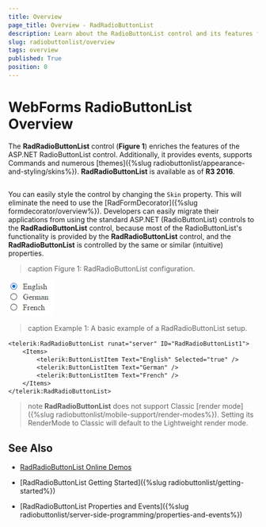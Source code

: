 ```yaml
---
title: Overview
page_title: Overview - RadRadioButtonList
description: Learn about the RadioButtonList control and its features for presenting a list of selectable radio buttons.
slug: radiobuttonlist/overview
tags: overview
published: True
position: 0
---
```


# WebForms RadioButtonList Overview

The **RadRadioButtonList** control (**Figure 1**) enriches the features of the ASP.NET RadioButtonList control. Additionally, it provides events, supports Commands and numerous [themes]({%slug radiobuttonlist/appearance-and-styling/skins%}). **RadRadioButtonList** is available as of **R3 2016**.

##

You can easily style the control by changing the `Skin` property. This will eliminate the need to use the [RadFormDecorator]({%slug formdecorator/overview%}). Developers can easily migrate their applications from using the standard ASP.NET (RadioButtonList) controls to the **RadRadioButtonList** control, because most of the RadioButtonList's functionality is provided by the **RadRadioButtonList** control, and the **RadRadioButtonList** is controlled by the same or similar (intuitive) properties.


>caption Figure 1: RadRadioButtonList configuration.

![](images/radiobuttonlist-overview.png)

>caption Example 1: A basic example of a RadRadioButtonList setup.

````ASP.NET
<telerik:RadRadioButtonList runat="server" ID="RadRadioButtonList1">
    <Items>
        <telerik:ButtonListItem Text="English" Selected="true" />
        <telerik:ButtonListItem Text="German" />
        <telerik:ButtonListItem Text="French" />
    </Items>
</telerik:RadRadioButtonList>
````

>note **RadRadioButtonList** does not support Classic [render mode]({%slug radiobuttonlist/mobile-support/render-modes%}). Setting its RenderMode to Classic will default to the Lightweight render mode.

## See Also

 * [RadRadioButtonList Online Demos](https://demos.telerik.com/aspnet-ajax/radiobuttonlist/examples/overview/defaultcs.aspx)
 
 * [RadRadioButtonList Getting Started]({%slug radiobuttonlist/getting-started%})
 
 * [RadRadioButtonList Properties and Events]({%slug radiobuttonlist/server-side-programming/properties-and-events%})
 
